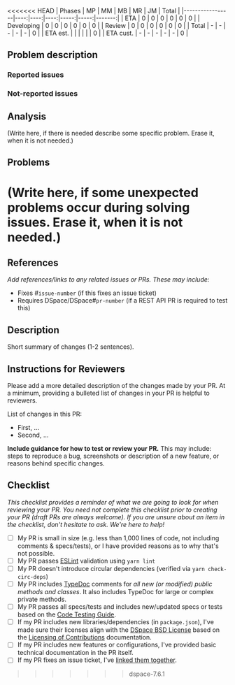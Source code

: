 <<<<<<< HEAD
| Phases            | MP | MM  |  MB  | MR |   JM | Total  |
|-----------------|----:|----:|----:|-----:|-----:|-------:|
| ETA                  |  0  |  0  |    0 |     0 |      0 |        0 |
| Developing      |  0  |  0  |    0 |    0 |      0 |         0 |
| Review             |  0  |  0  |    0 |    0 |      0 |         0 |
| Total                |   -  |   -  |   -   |  -    |   -    |         0 |
| ETA est.             |      |      |       |       |         |         0 |
| ETA cust.           |   -  |   -  |   -  |   -   |   -     |        0 |
## Problem description
### Reported issues
### Not-reported issues
## Analysis
(Write here, if there is needed describe some specific problem. Erase it, when it is not needed.)
## Problems
(Write here, if some unexpected problems occur during solving issues. Erase it, when it is not needed.) 
=======
## References
_Add references/links to any related issues or PRs. These may include:_
* Fixes #`issue-number` (if this fixes an issue ticket)
* Requires DSpace/DSpace#`pr-number` (if a REST API PR is required to test this)

## Description
Short summary of changes (1-2 sentences).

## Instructions for Reviewers
Please add a more detailed description of the changes made by your PR. At a minimum, providing a bulleted list of changes in your PR is helpful to reviewers.

List of changes in this PR:
* First, ...
* Second, ...

**Include guidance for how to test or review your PR.** This may include: steps to reproduce a bug, screenshots or description of a new feature, or reasons behind specific changes. 

## Checklist
_This checklist provides a reminder of what we are going to look for when reviewing your PR. You need not complete this checklist prior to creating your PR (draft PRs are always welcome). If you are unsure about an item in the checklist, don't hesitate to ask. We're here to help!_

- [ ] My PR is small in size (e.g. less than 1,000 lines of code, not including comments & specs/tests), or I have provided reasons as to why that's not possible.
- [ ] My PR passes [ESLint](https://eslint.org/) validation using `yarn lint`
- [ ] My PR doesn't introduce circular dependencies (verified via `yarn check-circ-deps`)
- [ ] My PR includes [TypeDoc](https://typedoc.org/) comments for _all new (or modified) public methods and classes_. It also includes TypeDoc for large or complex private methods.
- [ ] My PR passes all specs/tests and includes new/updated specs or tests based on the [Code Testing Guide](https://wiki.lyrasis.org/display/DSPACE/Code+Testing+Guide).
- [ ] If my PR includes new libraries/dependencies (in `package.json`), I've made sure their licenses align with the [DSpace BSD License](https://github.com/DSpace/DSpace/blob/main/LICENSE) based on the [Licensing of Contributions](https://wiki.lyrasis.org/display/DSPACE/Code+Contribution+Guidelines#CodeContributionGuidelines-LicensingofContributions) documentation.
- [ ] If my PR includes new features or configurations, I've provided basic technical documentation in the PR itself.
- [ ] If my PR fixes an issue ticket, I've [linked them together](https://docs.github.com/en/issues/tracking-your-work-with-issues/linking-a-pull-request-to-an-issue).
>>>>>>> dspace-7.6.1
